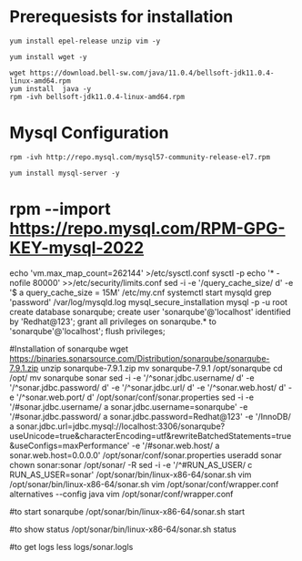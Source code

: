 # Prerequesists for installation

```
yum install epel-release unzip vim -y 
```
```
yum install wget -y
```
```
wget https://download.bell-sw.com/java/11.0.4/bellsoft-jdk11.0.4-linux-amd64.rpm
yum install  java -y
rpm -ivh bellsoft-jdk11.0.4-linux-amd64.rpm
```

# Mysql Configuration
```
rpm -ivh http://repo.mysql.com/mysql57-community-release-el7.rpm 
```
```
yum install mysql-server -y
```

#  rpm  --import https://repo.mysql.com/RPM-GPG-KEY-mysql-2022
echo 'vm.max_map_count=262144' >/etc/sysctl.conf
sysctl -p
echo '* - nofile 80000' >>/etc/security/limits.conf
sed -i -e '/query_cache_size/ d' -e '$ a query_cache_size = 15M' /etc/my.cnf
systemctl start mysqld
grep 'password' /var/log/mysqld.log
mysql_secure_installation
mysql -p -u root
create database sonarqube;
create user 'sonarqube'@'localhost' identified by 'Redhat@123';
grant all privileges on sonarqube.* to 'sonarqube'@'localhost';
flush privileges;

#Installation of sonarqube
wget https://binaries.sonarsource.com/Distribution/sonarqube/sonarqube-7.9.1.zip
unzip sonarqube-7.9.1.zip
mv sonarqube-7.9.1 /opt/sonarqube
cd /opt/
mv sonarqube sonar
sed -i -e '/^sonar.jdbc.username/ d' -e '/^sonar.jdbc.password/ d' -e '/^sonar.jdbc.url/ d' -e '/^sonar.web.host/ d' -e '/^sonar.web.port/ d' /opt/sonar/conf/sonar.properties
sed -i -e '/#sonar.jdbc.username/ a sonar.jdbc.username=sonarqube' -e '/#sonar.jdbc.password/ a sonar.jdbc.password=Redhat@123' -e '/InnoDB/ a sonar.jdbc.url=jdbc.mysql://localhost:3306/sonarqube?useUnicode=true&characterEncoding=utf&rewriteBatchedStatements=true&useConfigs=maxPerformance' -e '/#sonar.web.host/ a sonar.web.host=0.0.0.0' /opt/sonar/conf/sonar.properties
useradd sonar
chown sonar:sonar /opt/sonar/ -R
sed -i -e '/^#RUN_AS_USER/ c RUN_AS_USER=sonar' /opt/sonar/bin/linux-x86-64/sonar.sh
vim /opt/sonar/bin/linux-x86-64/sonar.sh
vim /opt/sonar/conf/wrapper.conf
alternatives --config java
vim /opt/sonar/conf/wrapper.conf

#to start sonarqube
/opt/sonar/bin/linux-x86-64/sonar.sh start

#to show status
/opt/sonar/bin/linux-x86-64/sonar.sh status

#to get logs
less logs/sonar.logls